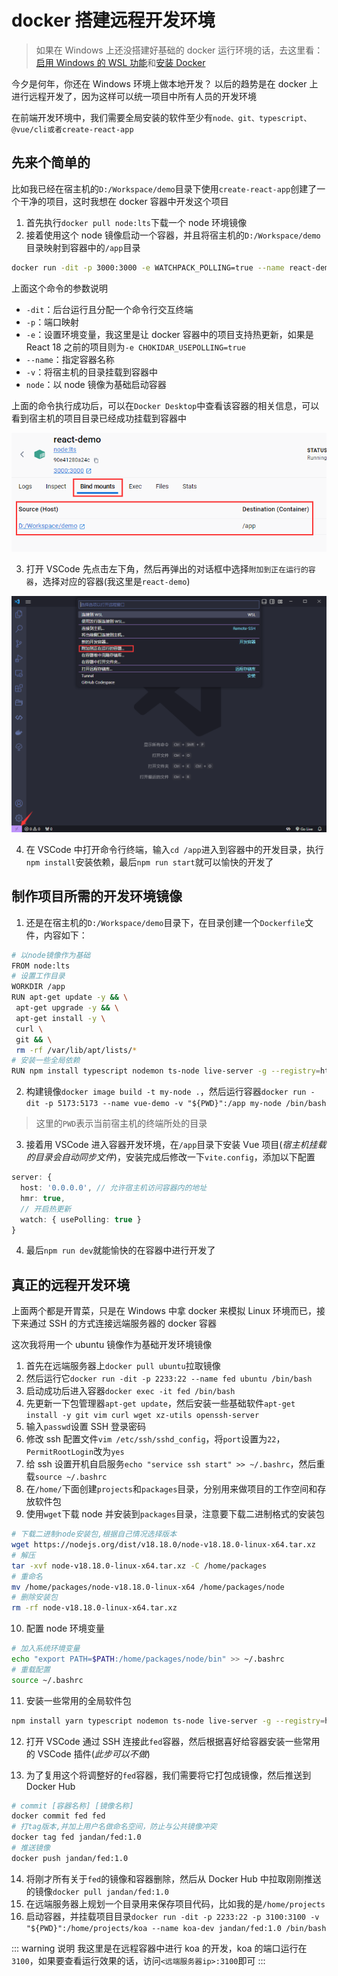# docker 搭建远程开发环境

> 如果在 Windows 上还没搭建好基础的 docker 运行环境的话，去这里看：[启用 Windows 的 WSL 功能](/misc/win10开发环境搭建.html#启用-windows-的-wsl-功能)和[安装 Docker](/misc/win10开发环境搭建.html#安装-docker)

今夕是何年，你还在 Windows 环境上做本地开发？ 以后的趋势是在 docker 上进行远程开发了，因为这样可以统一项目中所有人员的开发环境

在前端开发环境中，我们需要全局安装的软件至少有`node、git、typescript、@vue/cli或者create-react-app`

## 先来个简单的

比如我已经在宿主机的`D:/Workspace/demo`目录下使用`create-react-app`创建了一个干净的项目，这时我想在 docker 容器中开发这个项目

1. 首先执行`docker pull node:lts`下载一个 node 环境镜像
2. 接着使用这个 node 镜像启动一个容器，并且将宿主机的`D:/Workspace/demo`目录映射到容器中的`/app`目录

```sh
docker run -dit -p 3000:3000 -e WATCHPACK_POLLING=true --name react-demo -v D:/Workspace/demo:/app node:lts
```

上面这个命令的参数说明

- `-dit`：后台运行且分配一个命令行交互终端
- `-p`：端口映射
- `-e`：设置环境变量，我这里是让 docker 容器中的项目支持热更新，如果是 React 18 之前的项目则为`-e CHOKIDAR_USEPOLLING=true`
- `--name`：指定容器名称
- `-v`：将宿主机的目录挂载到容器中
- `node`：以 node 镜像为基础启动容器

上面的命令执行成功后，可以在`Docker Desktop`中查看该容器的相关信息，可以看到宿主机的项目目录已经成功挂载到容器中

![](./assets/simple_container.png)

3. 打开 VSCode 先点击左下角，然后再弹出的对话框中选择`附加到正在运行的容器`，选择对应的容器(我这里是`react-demo`)

![](./assets/simple_container_dev.png)

4. 在 VSCode 中打开命令行终端，输入`cd /app`进入到容器中的开发目录，执行`npm install`安装依赖，最后`npm run start`就可以愉快的开发了

## 制作项目所需的开发环境镜像

1. 还是在宿主机的`D:/Workspace/demo`目录下，在目录创建一个`Dockerfile`文件，内容如下：

```sh
# 以node镜像作为基础
FROM node:lts
# 设置工作目录
WORKDIR /app
RUN apt-get update -y && \
 apt-get upgrade -y && \
 apt-get install -y \
 curl \
 git && \
 rm -rf /var/lib/apt/lists/*
# 安装一些全局依赖
RUN npm install typescript nodemon ts-node live-server -g --registry=https://registry.npm.taobao.org
```

2. 构建镜像`docker image build -t my-node .`，然后运行容器`docker run -dit -p 5173:5173 --name vue-demo -v "${PWD}":/app my-node /bin/bash`

> 这里的`PWD`表示当前宿主机的终端所处的目录

3. 接着用 VSCode 进入容器开发环境，在`/app`目录下安装 Vue 项目(_宿主机挂载的目录会自动同步文件_)，安装完成后修改一下`vite.config`，添加以下配置

```ts
server: {
  host: '0.0.0.0', // 允许宿主机访问容器内的地址
  hmr: true,
  // 开启热更新
  watch: { usePolling: true }
}
```

4. 最后`npm run dev`就能愉快的在容器中进行开发了

## 真正的远程开发环境

上面两个都是开胃菜，只是在 Windows 中拿 docker 来模拟 Linux 环境而已，接下来通过 SSH 的方式连接远端服务器的 docker 容器

这次我将用一个 ubuntu 镜像作为基础开发环境镜像

1. 首先在远端服务器上`docker pull ubuntu`拉取镜像
2. 然后运行它`docker run -dit -p 2233:22 --name fed ubuntu /bin/bash`
3. 启动成功后进入容器`docker exec -it fed /bin/bash`
4. 先更新一下包管理器`apt-get update`，然后安装一些基础软件`apt-get install -y git vim curl wget xz-utils openssh-server`
5. 输入`passwd`设置 SSH 登录密码
6. 修改 ssh 配置文件`vim /etc/ssh/sshd_config`，将`port`设置为`22`，`PermitRootLogin`改为`yes`
7. 给 ssh 设置开机自启服务`echo "service ssh start" >> ~/.bashrc`，然后重载`source ~/.bashrc`
8. 在`/home/`下面创建`projects`和`packages`目录，分别用来做项目的工作空间和存放软件包
9. 使用`wget`下载 node 并安装到`packages`目录，注意要下载二进制格式的安装包

```sh
# 下载二进制node安装包,根据自己情况选择版本
wget https://nodejs.org/dist/v18.18.0/node-v18.18.0-linux-x64.tar.xz
# 解压
tar -xvf node-v18.18.0-linux-x64.tar.xz -C /home/packages
# 重命名
mv /home/packages/node-v18.18.0-linux-x64 /home/packages/node
# 删除安装包
rm -rf node-v18.18.0-linux-x64.tar.xz
```

10. 配置 node 环境变量

```sh
# 加入系统环境变量
echo "export PATH=$PATH:/home/packages/node/bin" >> ~/.bashrc
# 重载配置
source ~/.bashrc
```

11. 安装一些常用的全局软件包

```sh
npm install yarn typescript nodemon ts-node live-server -g --registry=https://registry.npm.taobao.org
```

12. 打开 VSCode 通过 SSH 连接此`fed`容器，然后根据喜好给容器安装一些常用的 VSCode 插件(_此步可以不做_)

13. 为了复用这个将调整好的`fed`容器，我们需要将它打包成镜像，然后推送到 Docker Hub

```sh
# commit [容器名称] [镜像名称]
docker commit fed fed
# 打tag版本,并加上用户名做命名空间，防止与公共镜像冲突
docker tag fed jandan/fed:1.0
# 推送镜像
docker push jandan/fed:1.0
```

14. 将刚才所有关于`fed`的镜像和容器删除，然后从 Docker Hub 中拉取刚刚推送的镜像`docker pull jandan/fed:1.0`
15. 在远端服务器上规划一个目录用来保存项目代码，比如我的是`/home/projects`
16. 启动容器，并挂载项目目录`docker run -dit -p 2233:22 -p 3100:3100 -v "${PWD}":/home/projects/koa --name koa-dev jandan/fed:1.0 /bin/bash`

::: warning 说明
我这里是在远程容器中进行 koa 的开发，koa 的端口运行在`3100`，如果要查看运行效果的话，访问`<远端服务器ip>:3100`即可
:::
